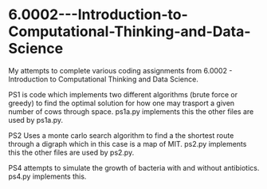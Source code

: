 # 6.0002---Introduction-to-Computational-Thinking-and-Data-Science
My attempts to complete various coding assignments from 6.0002 - Introduction to Computational Thinking and Data Science.

PS1 is code which implements two different algorithms (brute force or greedy) to find the optimal solution for how one may trasport a given number of cows through space. ps1a.py implements this the other files are used by ps1a.py.

PS2 Uses a monte carlo search algorithm to find a the shortest route through a digraph which in this case is a map of MIT. ps2.py implements this the other files are used by ps2.py.

PS4 attempts to simulate the growth of bacteria with and without antibiotics. ps4.py implements this.
